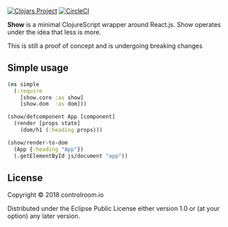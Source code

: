 [![Clojars Project](https://img.shields.io/clojars/v/controlroom/show.svg)](https://clojars.org/controlroom/show) [![CircleCI](https://circleci.com/gh/controlroom/show.svg?style=svg)](https://circleci.com/gh/controlroom/show)

**Show** is a minimal ClojureScript wrapper around React.js. Show operates under
the idea that less is more.

This is still a proof of concept and is undergoing breaking changes

## Simple usage

```clojure
(ns simple
  (:require 
    [show.core :as show]
    [show.dom  :as dom]))

(show/defcomponent App [component]
  (render [props state]
    (dom/h1 (:heading props)))

(show/render-to-dom
  (App {:heading "App"})
  (.getElementById js/document "app"))
```

## License

Copyright © 2018 controlroom.io

Distributed under the Eclipse Public License either version 1.0 or (at
your option) any later version.
